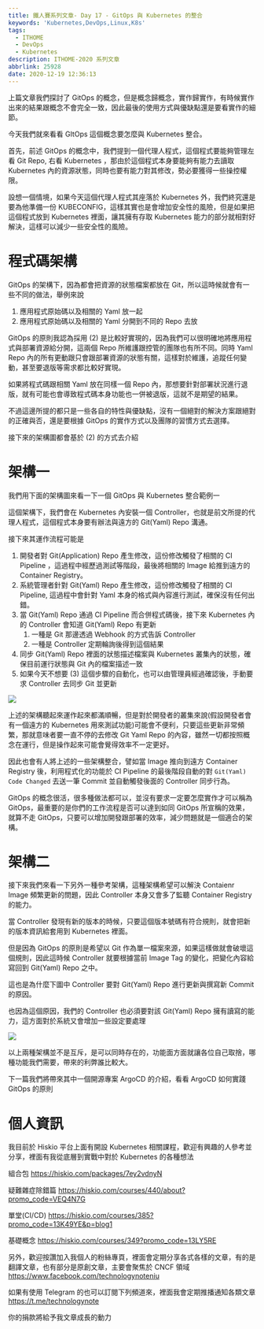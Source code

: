 ```yaml
---
title: 鐵人賽系列文章- Day 17 - GitOps 與 Kubernetes 的整合
keywords: 'Kubernetes,DevOps,Linux,K8s'
tags:
  - ITHOME
  - DevOps
  - Kubernetes
description: ITHOME-2020 系列文章
abbrlink: 25928
date: 2020-12-19 12:36:13
---
```


上篇文章我們探討了 GitOps 的概念，但是概念歸概念，實作歸實作，有時候實作出來的結果跟概念不會完全一致，因此最後的使用方式與優缺點還是要看實作的細節。

今天我們就來看看 GItOps 這個概念要怎麼與 Kubernetes 整合。

首先，前述 GitOps 的概念中，我們提到一個代理人程式，這個程式要能夠管理左看 Git Repo, 右看 Kubernetes ，那由於這個程式本身要能夠有能力去讀取 Kubernetes 內的資源狀態，同時也要有能力對其修改，勢必要獲得一些操控權限。

設想一個情境，如果今天這個代理人程式其座落於 Kubernetes 外，我們終究還是要為他準備一份 KUBECONFIG，這樣其實也是會增加安全性的風險，但是如果把這個程式放到 Kubernetes 裡面，讓其擁有存取 Kubernetes 能力的部分就相對好解決，這樣可以減少一些安全性的風險。



# 程式碼架構

GitOps 的架構下，因為都會把資源的狀態檔案都放在 Git，所以這時候就會有一些不同的做法，舉例來說

1. 應用程式原始碼以及相關的 Yaml 放一起
2. 應用程式原始碼以及相關的 Yaml 分開到不同的 Repo 去放

GitOps 的原則我認為採用 (2) 是比較好實現的，因為我們可以很明確地將應用程式與部署資源給分開，這兩個 Repo 所維護跟控管的團隊也有所不同。同時 Yaml Repo 內的所有更動跟只會跟部署資源的狀態有關，這樣對於維護，追蹤任何變動，甚至要退版等需求都比較好實現。

如果將程式碼跟相關 Yaml 放在同樣一個 Repo 內，那想要針對部署狀況進行退版，就有可能也會導致程式碼本身功能也一併被退版，這就不是期望的結果。

不過這邊所提的都只是一些各自的特性與優缺點，沒有一個絕對的解決方案跟絕對的正確與否，還是要根據 GitOps 的實作方式以及團隊的習慣方式去選擇。

接下來的架構圖都會基於 (2) 的方式去介紹



# 架構一

我們用下面的架構圖來看一下一個 GitOps 與 Kubernetes 整合範例一

這個架構下，我們會在 Kubernetes 內安裝一個 Controller，也就是前文所提的代理人程式，這個程式本身要有辦法與遠方的 Git(Yaml) Repo 溝通。

接下來其運作流程可能是

1. 開發者對 Git(Application) Repo 產生修改，這份修改觸發了相關的 CI Pipeline ，這過程中經歷過測試等階段，最後將相關的 Image 給推到遠方的 Container Registry。
2. 系統管理者針對 Git(Yaml) Repo 產生修改，這份修改觸發了相關的 CI Pipeline, 這過程中會針對 Yaml 本身的格式與內容進行測試，確保沒有任何出錯。
3. 當 Git(Yaml) Repo 通過 CI Pipeline 而合併程式碼後，接下來 Kubernetes 內的 Controller 會知道 Git(Yaml) Repo 有更新
   1. 一種是 Git 那邊透過 Webhook 的方式告訴 Controller
   2. 一種是 Controller 定期輪詢後得到這個結果
4. 同步 Git(Yaml) Repo 裡面的狀態描述檔案與 Kubernetes 叢集內的狀態，確保目前運行狀態與 Git 內的檔案描述一致
5. 如果今天不想要 (3) 這個步驟的自動化，也可以由管理員經過確認後，手動要求 Controller 去同步 Git 並更新





![](https://i.imgur.com/KbYGBqd.jpg)

上述的架構聽起來運作起來都滿順暢，但是對於開發者的叢集來說(假設開發者會有一個遠方的 Kubernetes 用來測試功能)可能會不便利，只要這些更新非常頻繁，那就意味者要一直不停的去修改 Git Yaml Repo 的內容，雖然一切都按照概念在運行，但是操作起來可能會覺得效率不一定更好。

因此也會有人將上述的一些架構整合，譬如當 Image 推向到遠方 Container Registry 後，利用程式化的功能於 CI Pipeline 的最後階段自動的對 `Git(Yaml) Code Changed` 去送一筆 Commit 並自動觸發後面的 Controller 同步行為。

GitOps 的概念很活，很多種做法都可以，並沒有要求一定要怎麼實作才可以稱為 GitOps，最重要的是你們的工作流程是否可以達到如同 GitOps 所宣稱的效果，就算不走 GitOps，只要可以增加開發跟部署的效率，減少問題就是一個適合的架構。



# 架構二

接下來我們來看一下另外一種參考架構，這種架構希望可以解決 Contaienr Image 頻繁更新的問題，因此 Controller 本身又會多了監聽 Container Registry 的能力。

當 Controller 發現有新的版本的時候，只要這個版本號碼有符合規則，就會把新的版本資訊給套用到 Kubernetes 裡面。

但是因為 GitOps 的原則是希望以 Git 作為單一檔案來源，如果這樣做就會破壞這個規則，因此這時候 Controller 就要根據當前 Image Tag 的變化，把變化內容給寫回到 Git(Yaml) Repo 之中。

這也是為什麼下圖中 Controller 要對 Git(Yaml) Repo 進行更新與撰寫新 Commit 的原因。

也因為這個原因，我們的 Controller 也必須要對該 Git(Yaml) Repo 擁有讀寫的能力，這方面對於系統又會增加一些設定要處理



![](https://i.imgur.com/baa65WB.jpg)



以上兩種架構並不是互斥，是可以同時存在的，功能面方面就讓各位自己取捨，哪種功能我們需要，帶來的利弊誰比較大。

下一篇我們將帶來其中一個開源專案 ArgoCD 的介紹，看看 ArgoCD 如何實踐 GitOps 的原則


# 個人資訊
我目前於 Hiskio 平台上面有開設 Kubernetes 相關課程，歡迎有興趣的人參考並分享，裡面有我從底層到實戰中對於 Kubernetes 的各種想法

組合包
https://hiskio.com/packages/7ey2vdnyN

疑難雜症除錯篇
https://hiskio.com/courses/440/about?promo_code=VEQ4N7G

單堂(CI/CD)
https://hiskio.com/courses/385?promo_code=13K49YE&p=blog1

基礎概念
https://hiskio.com/courses/349?promo_code=13LY5RE

另外，歡迎按讚加入我個人的粉絲專頁，裡面會定期分享各式各樣的文章，有的是翻譯文章，也有部分是原創文章，主要會聚焦於 CNCF 領域
https://www.facebook.com/technologynoteniu

如果有使用 Telegram 的也可以訂閱下列頻道來，裡面我會定期推播通知各類文章
https://t.me/technologynote

你的捐款將給予我文章成長的動力
<script type="text/javascript" src="https://cdnjs.buymeacoffee.com/1.0.0/button.prod.min.js" data-name="bmc-button" data-slug="hwchiu" data-color="#000000" data-emoji=""  data-font="Cookie" data-text="Buy me a coffee" data-outline-color="#fff" data-font-color="#fff" data-coffee-color="#fd0" ></script>
